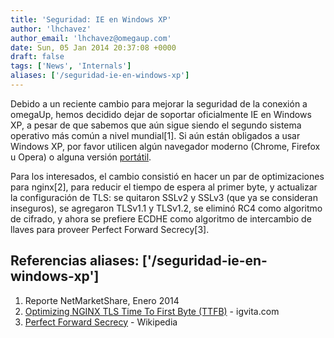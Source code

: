 ```yaml
---
title: 'Seguridad: IE en Windows XP'
author: 'lhchavez'
author_email: 'lhchavez@omegaup.com'
date: Sun, 05 Jan 2014 20:37:08 +0000
draft: false
tags: ['News', 'Internals']
aliases: ['/seguridad-ie-en-windows-xp']
---
```


Debido a un reciente cambio para mejorar la seguridad de la conexión a omegaUp, hemos decidido dejar de soportar oficialmente IE en Windows XP, a pesar de que sabemos que aún sigue siendo el segundo sistema operativo más común a nivel mundial\[1\]. Si aún están obligados a usar Windows XP, por favor utilicen algún navegador moderno (Chrome, Firefox u Opera) o alguna versión [portátil](http://portableapps.com/apps/internet).

Para los interesados, el cambio consistió en hacer un par de optimizaciones para nginx\[2\], para reducir el tiempo de espera al primer byte, y actualizar la configuración de TLS: se quitaron SSLv2 y SSLv3 (que ya se consideran inseguros), se agregaron TLSv1.1 y TLSv1.2, se eliminó RC4 como algoritmo de cifrado, y ahora se prefiere ECDHE como algoritmo de intercambio de llaves para proveer Perfect Forward Secrecy\[3\].

Referencias
aliases: ['/seguridad-ie-en-windows-xp']
-----------

1.  Reporte NetMarketShare, Enero 2014    
2.  [Optimizing NGINX TLS Time To First Byte (TTFB)](http://www.igvita.com/2013/12/16/optimizing-nginx-tls-time-to-first-byte/) - igvita.com
3.  [Perfect Forward Secrecy](http://es.wikipedia.org/wiki/Perfect_forward_secrecy) - Wikipedia